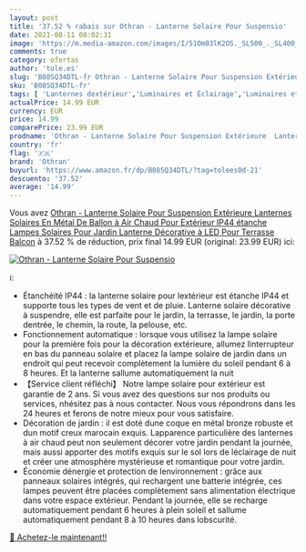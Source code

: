 ```yaml
---
layout: post
title: '37.52 % rabais sur Othran - Lanterne Solaire Pour Suspensio'
date: 2021-08-11 08:02:31
image: 'https://m.media-amazon.com/images/I/51Om03lK2OS._SL500_._SL400_.jpg'
comments: true
category: ofertas
author: 'tole.es'
slug: 'B08SQ34DTL-fr Othran - Lanterne Solaire Pour Suspension Extérieure...'
sku: 'B08SQ34DTL-fr'
tags: [ 'Lanternes dextérieur','Luminaires et Éclairage','Luminaires et éclairage','Luminaires extérieur','othran', ]
actualPrice: 14.99 EUR
currency: EUR
price: 14.99
comparePrice: 23.99 EUR
prodname: 'Othran - Lanterne Solaire Pour Suspension Extérieure  Lanternes Solaires En Métal De Ballon à Air Chaud Pour Extérieur  IP44 étanche  Lampes Solaires Pour Jardin  Lanterne Décorative à LED Pour Terrasse Balcon'
country: 'fr'
flag: '🇫🇷'
brand: 'Othran'
buyurl: 'https://www.amazon.fr/dp/B08SQ34DTL/?tag=tolees0d-21'
descuento: '37.52'
average: '14.99'
---
```


Vous avez [Othran - Lanterne Solaire Pour Suspension Extérieure  Lanternes Solaires En Métal De Ballon à Air Chaud Pour Extérieur  IP44 étanche  Lampes Solaires Pour Jardin  Lanterne Décorative à LED Pour Terrasse Balcon](https://www.amazon.fr/dp/B08SQ34DTL/?tag=tolees0d-21)  à  37.52 % de réduction, prix final  14.99 EUR (original: 23.99 EUR) ici:

[![Othran - Lanterne Solaire Pour Suspensio](https://m.media-amazon.com/images/I/51Om03lK2OS._SL500_._SL400_.jpg)](https://www.amazon.fr/dp/B08SQ34DTL/?tag=tolees0d-21)

ℹ️:

- Étanchéité IP44 : la lanterne solaire pour lextérieur est étanche IP44 et supporte tous les types de vent et de pluie. Lanterne solaire décorative à suspendre, elle est parfaite pour le jardin, la terrasse, le jardin, la porte dentrée, le chemin, la route, la pelouse, etc.
- Fonctionnement automatique : lorsque vous utilisez la lampe solaire pour la première fois pour la décoration extérieure, allumez linterrupteur en bas du panneau solaire et placez la lampe solaire de jardin dans un endroit qui peut recevoir complètement la lumière du soleil pendant 6 à 8 heures. Et la lanterne sallume automatiquement la nuit
- 【Service client réfléchi】 Notre lampe solaire pour extérieur est garantie de 2 ans. Si vous avez des questions sur nos produits ou services, nhésitez pas à nous contacter. Nous vous répondrons dans les 24 heures et ferons de notre mieux pour vous satisfaire.
- Décoration de jardin : il est doté dune coque en métal bronze robuste et dun motif creux marocain exquis. Lapparence particulière des lanternes à air chaud peut non seulement décorer votre jardin pendant la journée, mais aussi apporter des motifs exquis sur le sol lors de léclairage de nuit et créer une atmosphère mystérieuse et romantique pour votre jardin.
- Économie dénergie et protection de lenvironnement : grâce aux panneaux solaires intégrés, qui rechargent une batterie intégrée, ces lampes peuvent être placées complètement sans alimentation électrique dans votre espace extérieur. Pendant la journée, elle se recharge automatiquement pendant 6 heures à plein soleil et sallume automatiquement pendant 8 à 10 heures dans lobscurité.

[🛒 Achetez-le maintenant!!](https://www.amazon.fr/dp/B08SQ34DTL/?tag=tolees0d-21)
